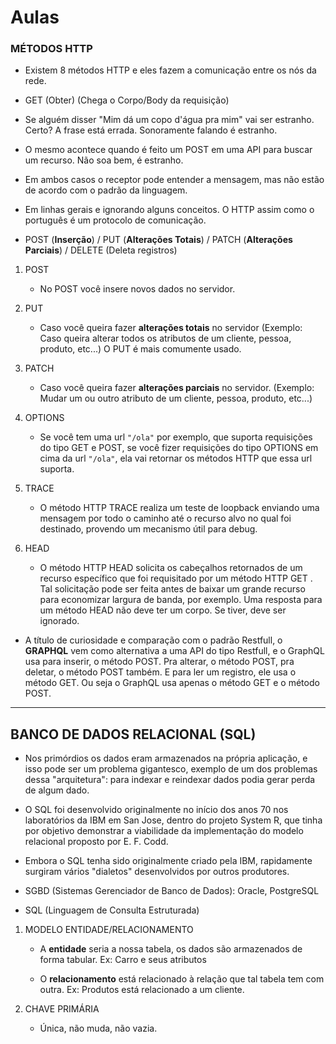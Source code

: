 # Aulas

### MÉTODOS HTTP

- Existem 8 métodos HTTP e eles fazem a comunicação entre os nós da rede.

- GET (Obter) (Chega o Corpo/Body da requisição)

- Se alguém disser "Mim dá um copo d'água pra mim" vai ser estranho. Certo? A frase está errada. Sonoramente falando é estranho.

- O mesmo acontece quando é feito um POST em uma API para buscar um recurso. Não soa bem, é estranho.

- Em ambos casos o receptor pode entender a mensagem, mas não estão de acordo com o padrão da linguagem.

- Em linhas gerais e ignorando alguns conceitos. O HTTP assim como o português é um protocolo de comunicação.

- POST (**Inserção**) / PUT (**Alterações Totais**) / PATCH (**Alterações Parciais**) / DELETE (Deleta registros) 

1. POST

    - No POST você insere novos dados no servidor.

2. PUT

    - Caso você queira fazer **alterações totais** no servidor (Exemplo: Caso queira alterar todos os atributos de um cliente, pessoa, produto, etc...) O PUT é mais comumente usado.

3. PATCH

    - Caso você queira fazer **alterações parciais** no servidor. (Exemplo: Mudar um ou outro atributo de um cliente, pessoa, produto, etc...)

4. OPTIONS

    - Se você tem uma url `"/ola"` por exemplo, que suporta requisições do tipo GET e POST, se você fizer requisições do tipo OPTIONS em cima da url `"/ola"`, ela vai retornar os métodos HTTP que essa url suporta.

5. TRACE

    - O método HTTP TRACE realiza um teste de loopback enviando uma mensagem por todo o caminho até o recurso alvo no qual foi destinado, provendo um mecanismo útil para debug.

6. HEAD

    - O método HTTP HEAD solicita os cabeçalhos retornados de um recurso específico que foi requisitado por um método HTTP GET . Tal solicitação pode ser feita antes de baixar um grande recurso para economizar largura de banda, por exemplo. Uma resposta para um método HEAD não deve ter um corpo. Se tiver, deve ser ignorado.

- A título de curiosidade e comparação com o padrão Restfull, o **GRAPHQL** vem como alternativa a uma API do tipo Restfull, e o GraphQL usa para inserir, o método POST. Pra alterar, o método POST, pra deletar, o método POST também. E para ler um registro, ele usa o método GET. Ou seja o GraphQL usa apenas o método GET e o método POST.

----

## BANCO DE DADOS RELACIONAL (SQL)

- Nos primórdios os dados eram armazenados na própria aplicação, e isso pode ser um problema gigantesco, exemplo de um dos problemas dessa "arquitetura": para indexar e reindexar dados podia gerar perda de algum dado. 

- O SQL foi desenvolvido originalmente no início dos anos 70 nos laboratórios da IBM em San Jose, dentro do projeto System R, que tinha por objetivo demonstrar a viabilidade da implementação do modelo relacional proposto por E. F. Codd.

- Embora o SQL tenha sido originalmente criado pela IBM, rapidamente surgiram vários "dialetos" desenvolvidos por outros produtores.

- SGBD (Sistemas Gerenciador de Banco de Dados): Oracle, PostgreSQL

- SQL (Linguagem de Consulta Estruturada)

1. MODELO ENTIDADE/RELACIONAMENTO

    - A **entidade** seria a nossa tabela, os dados são armazenados de forma tabular. Ex: Carro e seus atributos

    - O **relacionamento** está relacionado à relação que tal tabela tem com outra. Ex: Produtos está relacionado a um cliente.

2. CHAVE PRIMÁRIA

    - Única, não muda, não vazia.